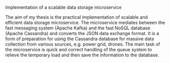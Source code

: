 Implementation of a scalable data storage microservice

The aim of my thesis is the practical implementation of scalable and 
efficient data storage microservice. The microservice mediates between 
the fast messaging system (Apache Kafka) and the fast NoSQL database 
(Apache Cassandra) and converts the JSON data exchange format. It is a 
form of preparation for using the Cassandra database for massive data 
collection from various sources, e.g. power grid, drones. The main 
task of the microservice is quick and correct handling of the queue 
system to relieve the temporary load and then save the information to 
the database.